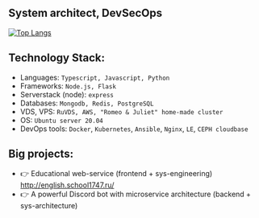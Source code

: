 ## System architect, DevSecOps


[![Top Langs](https://github-readme-stats.vercel.app/api/top-langs/?username=LCcodder&langs_count=10)](https://github.com/LCcodder/github-readme-stats)

## **Technology Stack:**
- Languages: `Typescript, Javascript, Python`
- Frameworks: `Node.js, Flask`
- Serverstack (node): `express`
- Databases: `Mongodb, Redis, PostgreSQL`
- VDS, VPS: `RuVDS, AWS, "Romeo & Juliet" home-made cluster`
- OS: `Ubuntu server 20.04`
- DevOps tools: `Docker`, `Kubernetes`, `Ansible`, `Nginx`, `LE`, `CEPH cloudbase`


## **Big projects:**
- 👉 Educational web-service (frontend + sys-engineering) http://english.school1747.ru/
- 👉 A powerful Discord bot with microservice architecture (backend + sys-architecture)

<!---
LCcodder/LCcodder is a ✨ special ✨ repository because its `README.md` (this file) appears on your GitHub profile.
You can click the Preview link to take a look at your changes.
--->
